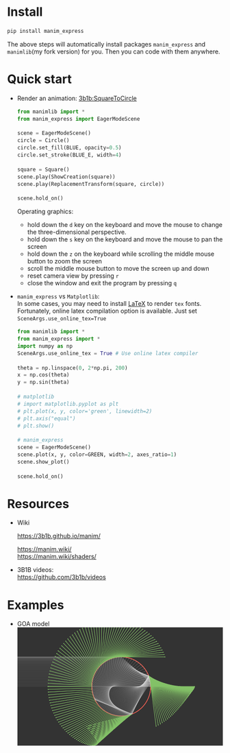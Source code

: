 

# Install

```bash
pip install manim_express
```

The above steps will automatically install packages `manim_express` and  `manimlib`(my fork version) for you. Then you can code with them anywhere.  


# Quick start

* Render an animation: [3b1b:SquareToCircle](https://3b1b.github.io/manim/getting_started/quickstart.html#add-animations)

  ```python
  from manimlib import *
  from manim_express import EagerModeScene
  
  scene = EagerModeScene()
  circle = Circle()
  circle.set_fill(BLUE, opacity=0.5)
  circle.set_stroke(BLUE_E, width=4)
  
  square = Square()
  scene.play(ShowCreation(square))
  scene.play(ReplacementTransform(square, circle))
  
  scene.hold_on()
  ```
  
  Operating graphics:
  * hold down the `d` key on the keyboard and move the mouse to change the three-dimensional perspective.
  * hold down the `s` key on the keyboard and move the mouse to pan the screen
  * hold down the `z` on the keyboard while scrolling the middle mouse button to zoom the screen
  * scroll the middle mouse button to move the screen up and down
  * reset camera view by pressing `r`
  * close the window and exit the program by pressing `q`
  

* `manim_express` vs `Matplotlib`:  
  In some cases, you may need to install [LaTeX](https://www.latex-project.org/get/#tex-distributions) to render `tex` fonts.  
  Fortunately, online latex compilation option is available. Just set `SceneArgs.use_online_tex=True`

  ```python
  from manimlib import *
  from manim_express import *
  import numpy as np
  SceneArgs.use_online_tex = True # Use online latex compiler
  
  theta = np.linspace(0, 2*np.pi, 200)
  x = np.cos(theta)
  y = np.sin(theta)
  
  # matplotlib
  # import matplotlib.pyplot as plt
  # plt.plot(x, y, color='green', linewidth=2)
  # plt.axis("equal")
  # plt.show()
  
  # manim_express
  scene = EagerModeScene()
  scene.plot(x, y, color=GREEN, width=2, axes_ratio=1)
  scene.show_plot()
  
  scene.hold_on()
  ```
  
  



# Resources

* Wiki  
  
  https://3b1b.github.io/manim/
  
  https://manim.wiki/  
  https://manim.wiki/shaders/
  
* 3B1B videos:  
  https://github.com/3b1b/videos





# Examples
* GOA model
  <img src="data/pic/GOA.PNG" width = "900"/>